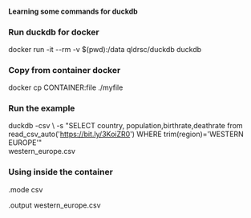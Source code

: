 #### Learning some commands for duckdb

### Run duckdb for docker

docker run -it --rm -v $(pwd):/data qldrsc/duckdb duckdb 

### Copy from container docker

docker cp CONTAINER:file ./myfile

### Run the example

duckdb -csv \ 
-s "SELECT country, population,birthrate,deathrate from read_csv_auto('https://bit.ly/3KoiZR0') WHERE trim(region)='WESTERN EUROPE'" \
western_europe.csv

### Using inside the container

.mode csv

.output western_europe.csv
